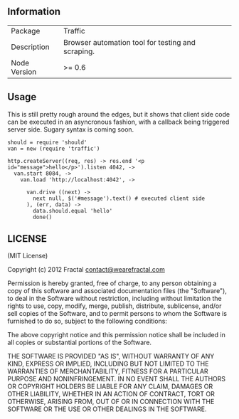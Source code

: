 ## Information

<table>
<tr>
<td>Package</td><td>Traffic</td>
</tr>
<tr>
<td>Description</td>
<td>Browser automation tool for testing and scraping.</td>
</tr>
<tr>
<td>Node Version</td>
<td>>= 0.6</td>
</tr>
</table>

## Usage

This is still pretty rough around the edges, but it shows that client side code can be executed in an asyncronous fashion, with a callback being triggered server side.  Sugary syntax is coming soon.

```coffee-script
should = require 'should'
van = new (require 'traffic')

http.createServer((req, res) -> res.end '<p id="message">hello</p>').listen 4042, ->
  van.start 8084, ->
    van.load 'http://localhost:4042', ->

      van.drive ((next) ->
        next null, $('#message').text() # executed client side
      ), (err, data) ->
        data.should.equal 'hello'
        done()
```

## LICENSE

(MIT License)

Copyright (c) 2012 Fractal <contact@wearefractal.com>

Permission is hereby granted, free of charge, to any person obtaining
a copy of this software and associated documentation files (the
"Software"), to deal in the Software without restriction, including
without limitation the rights to use, copy, modify, merge, publish,
distribute, sublicense, and/or sell copies of the Software, and to
permit persons to whom the Software is furnished to do so, subject to
the following conditions:

The above copyright notice and this permission notice shall be
included in all copies or substantial portions of the Software.

THE SOFTWARE IS PROVIDED "AS IS", WITHOUT WARRANTY OF ANY KIND,
EXPRESS OR IMPLIED, INCLUDING BUT NOT LIMITED TO THE WARRANTIES OF
MERCHANTABILITY, FITNESS FOR A PARTICULAR PURPOSE AND
NONINFRINGEMENT. IN NO EVENT SHALL THE AUTHORS OR COPYRIGHT HOLDERS BE
LIABLE FOR ANY CLAIM, DAMAGES OR OTHER LIABILITY, WHETHER IN AN ACTION
OF CONTRACT, TORT OR OTHERWISE, ARISING FROM, OUT OF OR IN CONNECTION
WITH THE SOFTWARE OR THE USE OR OTHER DEALINGS IN THE SOFTWARE.
